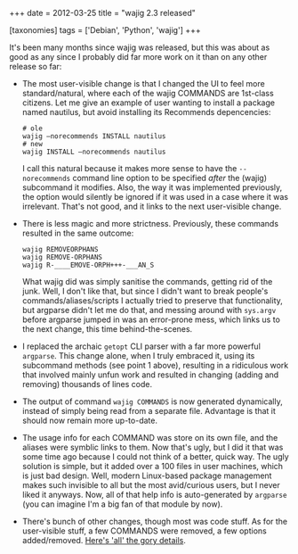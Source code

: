+++
date = 2012-03-25
title = "wajig 2.3 released"

[taxonomies]
tags = ['Debian', 'Python', 'wajig']
+++

It's been many months since wajig was released, but this was about as
good as any since I probably did far more work on it than on any other
release so far:

-   The most user-visible change is that I changed the UI to feel more
    standard/natural, where each of the wajig COMMANDS are 1st-class
    citizens. Let me give an example of user wanting to install a
    package named nautilus, but avoid installing its Recommends
    depencencies:

    ``` {.sourceCode .sh}
    # ole
    wajig —norecommends INSTALL nautilus
    # new
    wajig INSTALL —norecommends nautilus
    ```

    I call this natural because it makes more sense to have the
    `--norecommends` command line option to be specified *after* the
    (wajig) subcommand it modifies. Also, the way it was implemented
    previously, the option would silently be ignored if it was used in a
    case where it was irrelevant. That's not good, and it links to the
    next user-visible change.

-   There is less magic and more strictness. Previously, these commands
    resulted in the same outcome:

        wajig REMOVEORPHANS
        wajig REMOVE-ORPHANS
        wajig R-____EMOVE-ORPH+++-___AN_S

    What wajig did was simply sanitise the commands, getting rid of the
    junk. Well, I don't like that, but since I didn't want to break
    people's commands/aliases/scripts I actually tried to preserve that
    functionality, but argparse didn't let me do that, and messing
    around with `sys.argv` before argparse jumped in was an error-prone
    mess, which links us to the next change, this time
    behind-the-scenes.

-   I replaced the archaic `getopt` CLI parser with a far more powerful
    `argparse`. This change alone, when I truly embraced it, using its
    subcommand methods (see point 1 above), resulting in a ridiculous
    work that involved mainly unfun work and resulted in changing
    (adding and removing) thousands of lines code.
-   The output of command `wajig COMMANDS` is now generated dynamically,
    instead of simply being read from a separate file. Advantage is that
    it should now remain more up-to-date.
-   The usage info for each COMMAND was store on its own file, and the
    aliases were symblic links to them. Now that's ugly, but I did it
    that was some time ago because I could not think of a better, quick
    way. The ugly solution is simple, but it added over a 100 files in
    user machines, which is just bad design. Well, modern Linux-based
    package management makes such invisible to all but the most
    avid/curious users, but I never liked it anyways. Now, all of that
    help info is auto-generated by `argparse` (you can imagine I'm a
    big fan of that module by now).
-   There's bunch of other changes, though most was code stuff. As for
    the user-visible stuff, a few COMMANDS were removed, a few options
    added/removed. [Here's 'all' the gory details].

  [Here's 'all' the gory details]: http://packages.qa.debian.org/w/wajig/news/20120322T223441Z.html
